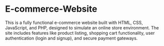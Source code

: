 # E-commerce-Website
This is a fully functional e-commerce website built with HTML, CSS, JavaScript, and PHP, designed to simulate an online store environment. The site includes features like product listing, shopping cart functionality, user authentication (login and signup), and secure payment gateways.
